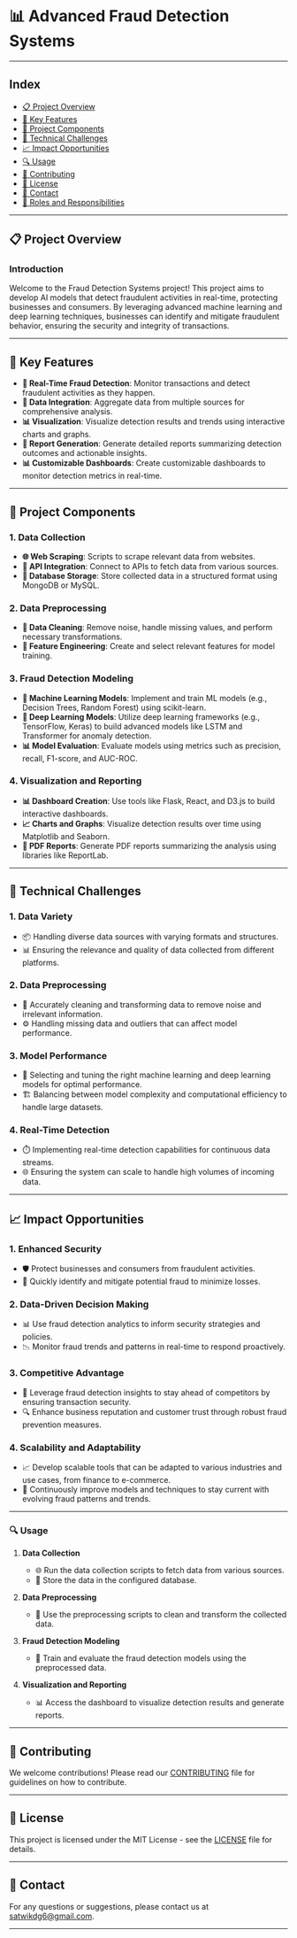 # 📊  Advanced Fraud Detection Systems

---

## Index
- [📋 Project Overview](#project-overview)
- [🌟 Key Features](#key-features)
- [🔧 Project Components](#project-components)
- [🚧 Technical Challenges](#technical-challenges)
- [📈 Impact Opportunities](#impact-opportunities)
- [🔍 Usage](#usage)
- [🤝 Contributing](#contributing)
- [📜 License](#license)
- [📧 Contact](#contact)
- [👥 Roles and Responsibilities](ROLES_AND_RESPONSIBILITIES.md)

---

<a name="project-overview"></a>
## 📋 Project Overview

### Introduction
Welcome to the Fraud Detection Systems project! This project aims to develop AI models that detect fraudulent activities in real-time, protecting businesses and consumers. By leveraging advanced machine learning and deep learning techniques, businesses can identify and mitigate fraudulent behavior, ensuring the security and integrity of transactions.

---

<a name="key-features"></a>
## 🌟 Key Features
- **🚨 Real-Time Fraud Detection**: Monitor transactions and detect fraudulent activities as they happen.
- **🔗 Data Integration**: Aggregate data from multiple sources for comprehensive analysis.
- **📊 Visualization**: Visualize detection results and trends using interactive charts and graphs.
- **📄 Report Generation**: Generate detailed reports summarizing detection outcomes and actionable insights.
- **📊 Customizable Dashboards**: Create customizable dashboards to monitor detection metrics in real-time.

---

<a name="project-components"></a>
## 🔧 Project Components

### 1. Data Collection
- **🌐 Web Scraping**: Scripts to scrape relevant data from websites.
- **🔌 API Integration**: Connect to APIs to fetch data from various sources.
- **💾 Database Storage**: Store collected data in a structured format using MongoDB or MySQL.

### 2. Data Preprocessing
- **🧹 Data Cleaning**: Remove noise, handle missing values, and perform necessary transformations.
- **🔧 Feature Engineering**: Create and select relevant features for model training.

### 3. Fraud Detection Modeling
- **🤖 Machine Learning Models**: Implement and train ML models (e.g., Decision Trees, Random Forest) using scikit-learn.
- **🧠 Deep Learning Models**: Utilize deep learning frameworks (e.g., TensorFlow, Keras) to build advanced models like LSTM and Transformer for anomaly detection.
- **📊 Model Evaluation**: Evaluate models using metrics such as precision, recall, F1-score, and AUC-ROC.

### 4. Visualization and Reporting
- **📊 Dashboard Creation**: Use tools like Flask, React, and D3.js to build interactive dashboards.
- **📈 Charts and Graphs**: Visualize detection results over time using Matplotlib and Seaborn.
- **📑 PDF Reports**: Generate PDF reports summarizing the analysis using libraries like ReportLab.

---

<a name="technical-challenges"></a>
## 🚧 Technical Challenges

### 1. Data Variety
- 📦 Handling diverse data sources with varying formats and structures.
- 📊 Ensuring the relevance and quality of data collected from different platforms.

### 2. Data Preprocessing
- 🧹 Accurately cleaning and transforming data to remove noise and irrelevant information.
- ⚙️ Handling missing data and outliers that can affect model performance.

### 3. Model Performance
- 🤖 Selecting and tuning the right machine learning and deep learning models for optimal performance.
- 🏗️ Balancing between model complexity and computational efficiency to handle large datasets.

### 4. Real-Time Detection
- ⏱️ Implementing real-time detection capabilities for continuous data streams.
- 🌐 Ensuring the system can scale to handle high volumes of incoming data.

---

<a name="impact-opportunities"></a>
## 📈 Impact Opportunities

### 1. Enhanced Security
- 🛡️ Protect businesses and consumers from fraudulent activities.
- 🚨 Quickly identify and mitigate potential fraud to minimize losses.

### 2. Data-Driven Decision Making
- 📊 Use fraud detection analytics to inform security strategies and policies.
- 📉 Monitor fraud trends and patterns in real-time to respond proactively.

### 3. Competitive Advantage
- 🚀 Leverage fraud detection insights to stay ahead of competitors by ensuring transaction security.
- 🔍 Enhance business reputation and customer trust through robust fraud prevention measures.

### 4. Scalability and Adaptability
- 📈 Develop scalable tools that can be adapted to various industries and use cases, from finance to e-commerce.
- 🔄 Continuously improve models and techniques to stay current with evolving fraud patterns and trends.

---

<a name="usage"></a>
### 🔍 Usage

1. **Data Collection**
   - 🌐 Run the data collection scripts to fetch data from various sources.
   - 💾 Store the data in the configured database.

2. **Data Preprocessing**
   - 🧹 Use the preprocessing scripts to clean and transform the collected data.

3. **Fraud Detection Modeling**
   - 🤖 Train and evaluate the fraud detection models using the preprocessed data.

4. **Visualization and Reporting**
   - 📊 Access the dashboard to visualize detection results and generate reports.

---

<a name="contributing"></a>
## 🤝 Contributing

We welcome contributions! Please read our [CONTRIBUTING](CONTRIBUTING.md) file for guidelines on how to contribute.

---

<a name="license"></a>
## 📜 License

This project is licensed under the MIT License - see the [LICENSE](LICENSE) file for details.

---

<a name="contact"></a>
## 📧 Contact

For any questions or suggestions, please contact us at [satwikdg6@gmail.com](satwikdg6@gmail.com).

---
